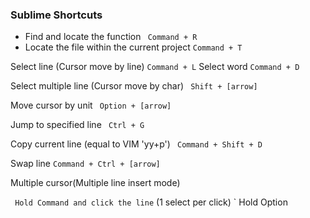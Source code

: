 ### Sublime Shortcuts
- Find and locate the function 
` Command + R`
- Locate the file within the current project
` Command + T `

Select line (Cursor move by line)
`Command + L`
Select word
`Command + D`

Select multiple line (Cursor move by char)
` Shift + [arrow]`

Move cursor by unit
` Option + [arrow]`

Jump to specified line
` Ctrl + G` 

Copy current line (equal to VIM 'yy+p')
` Command + Shift + D`

Swap line
` Command + Ctrl + [arrow] `


Multiple cursor(Multiple line insert mode)

` Hold Command and click the line` (1 select per click)
` Hold Option
